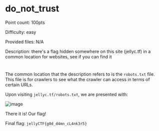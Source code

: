 # do_not_trust
Point count: 100pts

Difficulty: easy

Provided files: N/A

Description: there's a flag hidden somewhere on this site (jellyc.tf) in a common location for websites, see if you can find it
# 

The common location that the description refers to is the `robots.txt` file. This file is for crawlers to see what the crawler can access in terms of certain URLs.

Upon visiting `jellyc.tf/robots.txt`, we are presented with:

![image](https://github.com/sa1181405/pbchocolate-private-writeups/assets/170969470/9d9e2a6b-525d-4616-93d5-9bbdce36d69a)


There it is! Our flag!

Final flag: `jellyCTF{g0d_d4mn_cL4nk3r5}`
